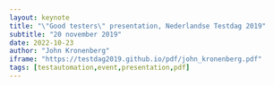 ```yaml
---
layout: keynote
title: "\"Good testers\" presentation, Nederlandse Testdag 2019"
subtitle: "20 november 2019"
date: 2022-10-23
author: "John Kronenberg"
iframe: "https://testdag2019.github.io/pdf/john_kronenberg.pdf"
tags: [testautomation,event,presentation,pdf]
---
```

